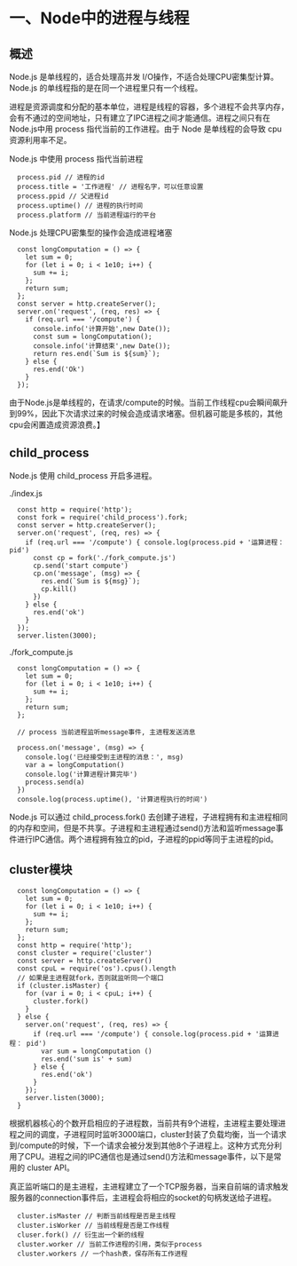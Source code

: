 # 一、Node中的进程与线程

## 概述
Node.js 是单线程的，适合处理高并发 I/O操作，不适合处理CPU密集型计算。Node.js 的单线程指的是在同一个进程里只有一个线程。

进程是资源调度和分配的基本单位，进程是线程的容器，多个进程不会共享内存，会有不通过的空间地址，只有建立了IPC进程之间才能通信。进程之间只有在Node.js中用 process 指代当前的工作进程。由于 Node 是单线程的会导致 cpu 资源利用率不足。

Node.js 中使用 process 指代当前进程
```
  process.pid // 进程的id
  process.title = '工作进程' // 进程名字，可以任意设置
  process.ppid // 父进程id
  process.uptime() // 进程的执行时间
  process.platform // 当前进程运行的平台
```

Node.js 处理CPU密集型的操作会造成进程堵塞

```
  const longComputation = () => {
    let sum = 0;
    for (let i = 0; i < 1e10; i++) {
      sum += i;
    };
    return sum;
  };
  const server = http.createServer();
  server.on('request', (req, res) => {
    if (req.url === '/compute') {
      console.info('计算开始',new Date());
      const sum = longComputation();
      console.info('计算结束',new Date());
      return res.end(`Sum is ${sum}`);
    } else {
      res.end('Ok')
    }
  });
```
由于Node.js是单线程的，在请求/compute的时候。当前工作线程cpu会瞬间飙升到99%，因此下次请求过来的时候会造成请求堵塞。但机器可能是多核的，其他cpu会闲置造成资源浪费。】


## child_process
Node.js 使用 child_process 开启多进程。

./index.js
```
  const http = require('http');
  const fork = require('child_process').fork;
  const server = http.createServer();
  server.on('request', (req, res) => {
    if (req.url === '/compute') { console.log(process.pid + '运算进程： pid')
      const cp = fork('./fork_compute.js')
      cp.send('start compute')
      cp.on('message', (msg) => {
        res.end(`Sum is ${msg}`);     
        cp.kill()
      })
    } else {
      res.end('ok')
    }
  });
  server.listen(3000);
```
./fork_compute.js

```
  const longComputation = () => {
    let sum = 0;
    for (let i = 0; i < 1e10; i++) {
      sum += i;
    };
    return sum;
  };

  // process 当前进程监听message事件, 主进程发送消息

  process.on('message', (msg) => {
    console.log('已经接受到主进程的消息：', msg)
    var a = longComputation()
    console.log('计算进程计算完毕')
    process.send(a)
  })
  console.log(process.uptime(), '计算进程执行的时间')
```
Node.js 可以通过 child_process.fork() 去创建子进程，子进程拥有和主进程相同的内存和空间，但是不共享。子进程和主进程通过send()方法和监听message事件进行IPC通信。两个进程拥有独立的pid，子进程的ppid等同于主进程的pid。

## cluster模块

```
  const longComputation = () => {
    let sum = 0;
    for (let i = 0; i < 1e10; i++) {
      sum += i;
    };
    return sum;
  };
  const http = require('http');
  const cluster = require('cluster')
  const server = http.createServer()
  const cpuL = require('os').cpus().length
  // 如果是主进程就fork，否则就监听同一个端口
  if (cluster.isMaster) {
    for (var i = 0; i < cpuL; i++) {
      cluster.fork()
    }
  } else {
    server.on('request', (req, res) => {
      if (req.url === '/compute') { console.log(process.pid + '运算进程： pid')
        var sum = longComputation ()
        res.end('sum is' + sum)
      } else {
        res.end('ok')
      }
    });
    server.listen(3000);
  }
``` 
根据机器核心的个数开启相应的子进程数，当前共有9个进程，主进程主要处理进程之间的调度，子进程同时监听3000端口，cluster封装了负载均衡，当一个请求到/compute的时候，下一个请求会被分发到其他8个子进程上。这种方式充分利用了CPU。进程之间的IPC通信也是通过send()方法和message事件，以下是常用的 cluster API。

真正监听端口的是主进程，主进程建立了一个TCP服务器，当来自前端的请求触发服务器的connection事件后，主进程会将相应的socket的句柄发送给子进程。

```
  cluster.isMaster // 判断当前线程是否是主线程
  cluster.isWorker // 当前线程是否是工作线程
  cluser.fork() // 衍生出一个新的线程
  cluster.worker // 当前工作进程的引用，类似于process
  cluster.workers // 一个hash表，保存所有工作进程
```